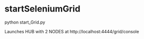 # startSeleniumGrid


python start_Grid.py

Launches HUB with 2 NODES at http://localhost:4444/grid/console
